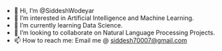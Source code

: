 - 👋 Hi, I’m @SiddeshWodeyar
- 👀 I’m interested in Artificial Intelligence and Machine Learning.
- 🌱 I’m currently learning Data Science. 
- 💞️ I’m looking to collaborate on Natural Language Processing Projects.
- 📫 How to reach me: Email me @ siddesh70007@gmail.com

<!---
SiddeshWodeyar/SiddeshWodeyar is a ✨ special ✨ repository because its `README.md` (this file) appears on your GitHub profile.
You can click the Preview link to take a look at your changes.
--->
